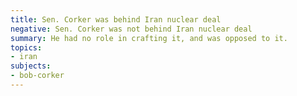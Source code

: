 ```yaml
---
title: Sen. Corker was behind Iran nuclear deal
negative: Sen. Corker was not behind Iran nuclear deal
summary: He had no role in crafting it, and was opposed to it.
topics:
- iran
subjects:
- bob-corker
---
```

